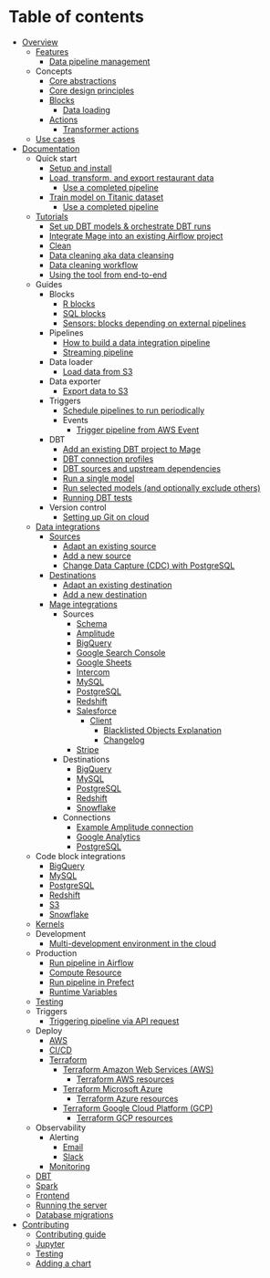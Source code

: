 # Table of contents

* [Overview](README.md)
  * [Features](docs/features/README.md)
    * [Data pipeline management](docs/features/orchestration/README.md)
  * Concepts
    * [Core abstractions](docs/core/abstractions.md)
    * [Core design principles](docs/core/design\_principles.md)
    * [Blocks](docs/blocks/README.md)
      * [Data loading](docs/blocks/data\_loading.md)
    * [Actions](docs/actions/README.md)
      * [Transformer actions](docs/actions/transformer\_actions/README.md)
  * [Use cases](docs/use\_cases/README.md)
* [Documentation](docs/README.md)
  * Quick start
    * [Setup and install](docs/tutorials/quick\_start/setup.md)
    * [Load, transform, and export restaurant data](docs/tutorials/quick\_start/etl\_restaurant/README.md)
      * [Use a completed pipeline](docs/tutorials/quick\_start/etl\_restaurant/use\_completed\_pipeline.md)
    * [Train model on Titanic dataset](docs/tutorials/quick\_start/train\_titanic\_model/README.md)
      * [Use a completed pipeline](docs/tutorials/quick\_start/train\_titanic\_model/use\_completed\_pipeline.md)
  * [Tutorials](docs/tutorials/README.md)
    * [Set up DBT models & orchestrate DBT runs](docs/tutorials/dbt/quick\_start.md)
    * [Integrate Mage into an existing Airflow project](docs/tutorials/airflow/integrate\_into\_existing\_project/README.md)
    * [Clean](docs/tutorials/clean.md)
    * [Data cleaning aka data cleansing](docs/tutorials/data\_cleaning.md)
    * [Data cleaning workflow](docs/tutorials/data\_cleaning\_workflow.md)
    * [Using the tool from end-to-end](docs/tutorials/quick-start.md)
  * Guides
    * Blocks
      * [R blocks](docs/guides/blocks/R.md)
      * [SQL blocks](docs/guides/blocks/SQL.md)
      * [Sensors: blocks depending on external pipelines](docs/guides/blocks/Sensors.md)
    * Pipelines
      * [How to build a data integration pipeline](docs/guides/pipelines/DataIntegrationPipeline.md)
      * [Streaming pipeline](docs/guides/pipelines/StreamingPipeline.md)
    * Data loader
        * [Load data from S3](docs/tutorials/guides/data\_loader/s3.md)
    * Data exporter
        * [Export data to S3](docs/tutorials/guides/data\_exporter/s3.md)
    * Triggers
      * [Schedule pipelines to run periodically](docs/tutorials/triggers/schedule.md)
      * Events
        * [Trigger pipeline from AWS Event](docs/tutorials/triggers/events/aws.md)
    * DBT
      * [Add an existing DBT project to Mage](docs/guides/dbt/add\_existing\_project.md)
      * [DBT connection profiles](docs/guides/dbt/connection\_profiles.md)
      * [DBT sources and upstream dependencies](docs/guides/dbt/dependencies.md)
      * [Run a single model](docs/guides/dbt/run\_model.md)
      * [Run selected models (and optionally exclude others)](docs/guides/dbt/run\_models.md)
      * [Running DBT tests](docs/guides/dbt/tests.md)
    * Version control
      * [Setting up Git on cloud](docs/guides/version\_control/Git.md)
  * [Data integrations](docs/data\_integrations/README.md)
    * [Sources](docs/data\_integrations/sources/README.md)
      * [Adapt an existing source](docs/guides/data\_integrations/sources/AdaptExistingSource.md)
      * [Add a new source](docs/guides/data\_integrations/sources/AddNewSource.md)
      * [Change Data Capture (CDC) with PostgreSQL](docs/guides/data\_integrations/sources/PostgreSQL.md)
    * [Destinations](docs/data\_integrations/destinations/README.md)
      * [Adapt an existing destination](docs/guides/data\_integrations/destinations/AdaptExistingDestination.md)
      * [Add a new destination](docs/guides/data\_integrations/destinations/AddNewDestination.md)
    * [Mage integrations](mage\_integrations/README.md)
      * Sources
        * [Schema](mage\_integrations/mage\_integrations/sources/README.md)
        * [Amplitude](mage\_integrations/mage\_integrations/sources/amplitude/README.md)
        * [BigQuery](mage\_integrations/mage\_integrations/sources/bigquery/README.md)
        * [Google Search Console](mage\_integrations/mage\_integrations/sources/google\_search\_console/README.md)
        * [Google Sheets](mage\_integrations/mage\_integrations/sources/google_sheets/README.md)
        * [Intercom](mage\_integrations/mage\_integrations/sources/intercom/README.md)
        * [MySQL](mage\_integrations/mage\_integrations/sources/mysql/README.md)
        * [PostgreSQL](mage\_integrations/mage\_integrations/sources/postgresql/README.md)
        * [Redshift](mage\_integrations/mage\_integrations/sources/redshift/README.md)
        * [Salesforce](mage\_integrations/mage\_integrations/sources/salesforce/README.md)
          * [Client](mage\_integrations/mage\_integrations/sources/salesforce/client/README.md)
            * [Blacklisted Objects Explanation](mage\_integrations/mage\_integrations/sources/salesforce/client/Blacklisting.md)
            * [Changelog](mage\_integrations/mage\_integrations/sources/salesforce/client/CHANGELOG.md)
        * [Stripe](mage\_integrations/mage\_integrations/sources/stripe/README.md)
      * Destinations
        * [BigQuery](mage\_integrations/mage\_integrations/destinations/bigquery/README.md)
        * [MySQL](mage\_integrations/mage\_integrations/destinations/mysql/README.md)
        * [PostgreSQL](mage\_integrations/mage\_integrations/destinations/postgresql/README.md)
        * [Redshift](mage\_integrations/mage\_integrations/destinations/redshift/README.md)
        * [Snowflake](mage\_integrations/mage\_integrations/destinations/snowflake/README.md)
      * Connections
        * [Example Amplitude connection](mage\_integrations/mage\_integrations/connections/amplitude/README.md)
        * [Google Analytics](mage\_integrations/mage\_integrations/connections/google\_analytics/README.md)
        * [PostgreSQL](mage\_integrations/mage\_integrations/connections/postgresql/README.md)
  * Code block integrations
    * [BigQuery](docs/integrations/BigQuery.md)
    * [MySQL](docs/integrations/MySQL.md)
    * [PostgreSQL](docs/integrations/PostgreSQL.md)
    * [Redshift](docs/integrations/Redshift.md)
    * [S3](docs/integrations/S3.md)
    * [Snowflake](docs/integrations/Snowflake.md)
  * [Kernels](docs/kernels/README.md)
  * Development
    * [Multi-development environment in the cloud](docs/development/multi\_development\_environment/README.md)
  * Production
    * [Run pipeline in Airflow](docs/production/airflow.md)
    * [Compute Resource](docs/production/compute\_resource.md)
    * [Run pipeline in Prefect](docs/production/prefect.md)
    * [Runtime Variables](docs/production/runtime\_variables.md)
  * [Testing](docs/testing/README.md)
  * Triggers
    * [Triggering pipeline via API request](docs/triggers/api.md)
  * Deploy
    * [AWS](docs/deploy/aws/README.md)
    * [CI/CD](docs/deploy/ci_cd/README.md)
    * [Terraform](docs/deploy/terraform/README.md)
      * [Terraform Amazon Web Services (AWS)](docs/deploy/terraform/AWS.md)
        * [Terraform AWS resources](docs/deploy/terraform/AWS/Resources.md)
      * [Terraform Microsoft Azure](docs/deploy/terraform/Azure.md)
        * [Terraform Azure resources](docs/deploy/terraform/Azure/Resources.md)
      * [Terraform Google Cloud Platform (GCP)](docs/deploy/terraform/GCP.md)
        * [Terraform GCP resources](docs/deploy/terraform/GCP/Resources.md)
  * Observability
    * Alerting
      * [Email](docs/observability/alerting/Email.md)
      * [Slack](docs/observability/alerting/Slack.md)
    * [Monitoring](docs/observability/monitoring/README.md)
  * [DBT](docs/dbt/README.md)
  * [Spark](docs/spark/setup/README.md)
  * [Frontend](mage\_ai/frontend/README.md)
  * [Running the server](mage\_ai/server/README.md)
  * [Database migrations](mage\_ai/orchestration/db/migrations/README.md)
* [Contributing](docs/contributing/README.md)
    * [Contributing guide](docs/contributing/data\_cleaner/README.md)
    * [Jupyter](docs/contributing/jupyter.md)
    * [Testing](docs/contributing/testing.md)
    * [Adding a chart](docs/contributing/charts/how\_to\_add.md)
